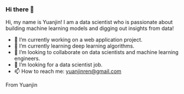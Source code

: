 ### Hi there 👋 

Hi, my name is Yuanjin! I am a data scientist who is passionate about building machine learning models and digging out insights from data! 

- 🔭 I’m currently working on a web application project. 
- 🌱 I’m currently learning deep learning algorithms. 
- 👯 I’m looking to collaborate on data scientists and machine learning engineers. 
- 🤔 I’m looking for a data scientist job. 
- 📫 How to reach me: yuanjinren@gmail.com


From Yuanjin

